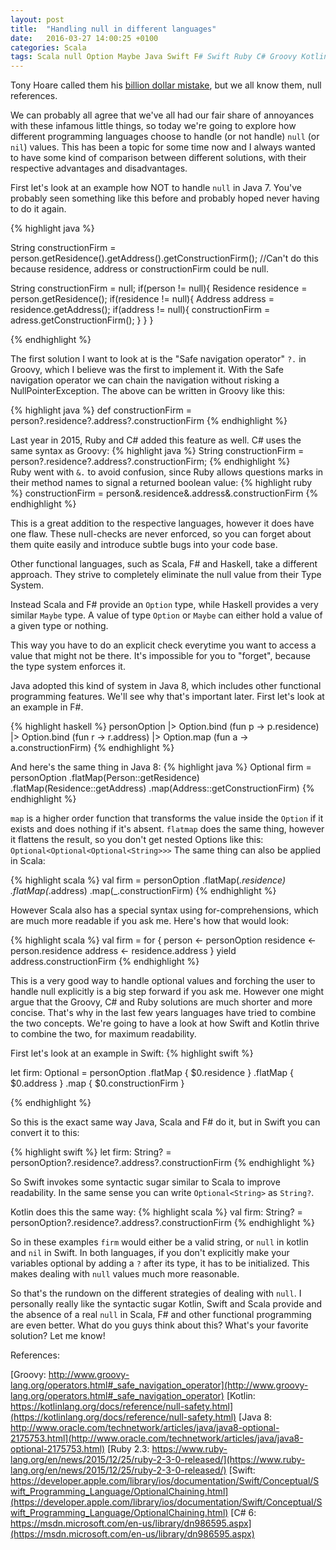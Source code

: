 ```yaml
---
layout: post
title:  "Handling null in different languages"
date:   2016-03-27 14:00:25 +0100
categories: Scala
tags: Scala null Option Maybe Java Swift F# Swift Ruby C# Groovy Kotlin
---
```


Tony Hoare called them his [billion dollar mistake][tony], but we all know them, null references.

We can probably all agree that we've all had our fair share of annoyances with these infamous little things,
so today we're going to explore how different programming languages choose to handle (or not handle) `null` (or `nil`) values.
This has been a topic for some time now and I always wanted to have some kind of comparison between different solutions,
 with their respective advantages and disadvantages.
 
First let's look at an example how NOT to handle `null` in Java 7. 
You've probably seen something like this before and probably hoped never having to do it again.

{% highlight java %}

String constructionFirm = person.getResidence().getAddress().getConstructionFirm();
//Can't do this because residence, address or constructionFirm could be null.

String constructionFirm = null;
if(person != null){
   Residence residence = person.getResidence();
   if(residence != null){
      Address address = residence.getAddress();
      if(address != null){
         constructionFirm = adress.getConstructionFirm();
      }
   }
}

{% endhighlight %}  

The first solution I want to look at is the "Safe navigation operator" `?.` in Groovy, which I believe was the first to implement it.
With the Safe navigation operator we can chain the navigation without risking a NullPointerException. 
The above can be written in Groovy like this:

{% highlight java %}
def constructionFirm = person?.residence?.address?.constructionFirm
{% endhighlight %}  

Last year in 2015, Ruby and C# added this feature as well. 
C# uses the same syntax as Groovy:
{% highlight java %}
String constructionFirm = person?.residence?.address?.constructionFirm;
{% endhighlight %}  
Ruby went with `&.` to avoid confusion, since Ruby allows questions marks in their method names to signal a returned boolean value:
{% highlight ruby %}
constructionFirm = person&.residence&.address&.constructionFirm
{% endhighlight %}

This is a great addition to the respective languages, however it does have one flaw. 
These null-checks are never enforced, so you can forget about them quite easily and introduce subtle bugs into your code base.

Other functional languages, such as Scala, F# and Haskell, take a different approach.
They strive to completely eliminate the null value from their Type System. 

Instead Scala and F# provide an `Option` type, while Haskell provides a very similar `Maybe` type.
A value of type `Option` or `Maybe` can either hold a value of a given type or nothing. 

This way you have to do an explicit check everytime you want to access a value that might not be there. 
It's impossible for you to "forget", because the type system enforces it. 

Java adopted this kind of system in Java 8, which includes other functional programming features. 
We'll see why that's important later. First let's look at an example in F#.

{% highlight haskell %}
personOption |> Option.bind (fun p -> p.residence)
  |> Option.bind (fun r -> r.address)
  |> Option.map (fun a -> a.constructionFirm)
{% endhighlight %}

And here's the same thing in Java 8:
{% highlight java %}
Optional<String> firm = personOption
   .flatMap(Person::getResidence)
   .flatMap(Residence::getAddress)
   .map(Address::getConstructionFirm)
{% endhighlight %}

`map` is a higher order function that transforms the value inside the `Option` if it exists and does nothing if it's absent.
`flatmap` does the same thing, however it flattens the result, so you don't get nested Options like this: `Optional<Optional<Optional<String>>>`
The same thing can also be applied in Scala:

{% highlight scala %}
val firm = personOption
   .flatMap(_.residence)
   .flatMap(_.address)
   .map(_.constructionFirm)
{% endhighlight %}

However Scala also has a special syntax using for-comprehensions, which are much more readable if you ask me.
Here's how that would look:


{% highlight scala %}
val firm = for {
    person <- personOption
    residence <- person.residence
    address <- residence.address
} yield address.constructionFirm
{% endhighlight %}

This is a very good way to handle optional values and forching the user to handle null explicitly is a big step forward if you ask me.
However one might argue that the Groovy, C# and Ruby solutions are much shorter and more concise.
That's why in the last few years languages have tried to combine the two concepts.
We're going to have a look at how Swift and Kotlin thrive to combine the two, for maximum readability.

First let's look at an example in Swift:
{% highlight swift %}

let firm: Optional<String> = personOption
    .flatMap { $0.residence }
    .flatMap { $0.address }
    .map { $0.constructionFirm }

{% endhighlight %}

So this is the exact same way Java, Scala and F# do it, but in Swift you can convert it to this:

{% highlight swift %}
let firm: String? = personOption?.residence?.address?.constructionFirm
{% endhighlight %}

So Swift invokes some syntactic sugar similar to Scala to improve readability. 
In the same sense you can write `Optional<String>` as `String?`. 

Kotlin does this the same way:
{% highlight scala %}
val firm: String? = personOption?.residence?.address?.constructionFirm
{% endhighlight %} 

So in these examples `firm` would either be a valid string, or `null` in kotlin and `nil` in Swift.
In both languages, if you don't explicitly make your variables optional by adding a `?` after its type, it has to be initialized.
This makes dealing with `null` values much more reasonable. 

So that's the rundown on the different strategies of dealing with `null`. 
I personally really like the syntactic sugar Kotlin, Swift and Scala provide and the absence of a real `null` in Scala, F# and other functional programming are even better.
What do you guys think about this? What's your favorite solution? Let me know!


References:

[Groovy: http://www.groovy-lang.org/operators.html#_safe_navigation_operator](http://www.groovy-lang.org/operators.html#_safe_navigation_operator)
[Kotlin: https://kotlinlang.org/docs/reference/null-safety.html](https://kotlinlang.org/docs/reference/null-safety.html)
[Java 8: http://www.oracle.com/technetwork/articles/java/java8-optional-2175753.html](http://www.oracle.com/technetwork/articles/java/java8-optional-2175753.html)
[Ruby 2.3: https://www.ruby-lang.org/en/news/2015/12/25/ruby-2-3-0-released/](https://www.ruby-lang.org/en/news/2015/12/25/ruby-2-3-0-released/)
[Swift: https://developer.apple.com/library/ios/documentation/Swift/Conceptual/Swift_Programming_Language/OptionalChaining.html](https://developer.apple.com/library/ios/documentation/Swift/Conceptual/Swift_Programming_Language/OptionalChaining.html)
[C# 6: https://msdn.microsoft.com/en-us/library/dn986595.aspx](https://msdn.microsoft.com/en-us/library/dn986595.aspx)

[tony]: http://www.infoq.com/presentations/Null-References-The-Billion-Dollar-Mistake-Tony-Hoare
